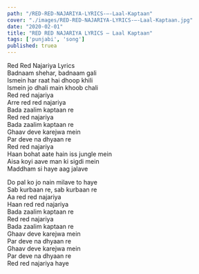 ```yaml
---
path: "/RED-RED-NAJARIYA-LYRICS-–-Laal-Kaptaan"
cover: "./images/RED-RED-NAJARIYA-LYRICS-–-Laal-Kaptaan.jpg"
date: "2020-02-01"
title: "RED RED NAJARIYA LYRICS – Laal Kaptaan"
tags: ['punjabi', 'song']
published: truea
---
```

  
Red Red Najariya Lyrics  
Badnaam shehar, badnaam gali  
Ismein har raat hai dhoop khili  
Ismein jo dhali main khoob chali  
Red red najariya  
Arre red red najariya  
Bada zaalim kaptaan re  
Red red najariya  
Bada zaalim kaptaan re  
Ghaav deve karejwa mein  
Par deve na dhyaan re  
Red red najariya  
Haan bohat aate hain iss jungle mein  
Aisa koyi aave man ki sigdi mein  
Maddham si haye aag jalave  
  
  
  
  
  
  
Do pal ko jo nain milave to haye  
Sab kurbaan re, sab kurbaan re  
Aa red red najariya  
Haan red red najariya  
Bada zaalim kaptaan re  
Red red najariya  
Bada zaalim kaptaan re  
Ghaav deve karejwa mein  
Par deve na dhyaan re  
Ghaav deve karejwa mein  
Par deve na dhyaan re  
Red red najariya haye  
